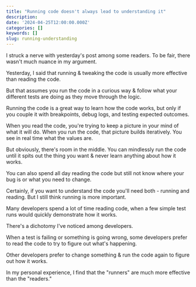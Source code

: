 ```yaml
---
title: "Running code doesn't always lead to understanding it"
description:
date: '2024-04-25T12:00:00.000Z'
categories: []
keywords: []
slug: running-understanding
---
```


I struck a nerve with yesterday's post among some readers. To be fair, there wasn't much nuance in my argument.

Yesterday, I said that running & tweaking the code is usually more effective than reading the code.

But that assumes you run the code in a curious way & follow what your different tests are doing as they move through the logic.

Running the code is a great way to learn how the code works, but only if you couple it with breakpoints, debug logs, and testing expected outcomes.

When you read the code, you're trying to keep a picture in your mind of what it will do. When you run the code, that picture builds iteratively. You see in real time what the values are.

But obviously, there's room in the middle. You can mindlessly run the code until it spits out the thing you want & never learn anything about how it works.

You can also spend all day reading the code but still not know where your bug is or what you need to change.

Certainly, if you want to understand the code you'll need both - running and reading. But I still think running is more important.

Many developers spend a lot of time reading code, when a few simple test runs would quickly demonstrate how it works.

There's a dichotomy I've noticed among developers.

When a test is failing or something is going wrong, some developers prefer to read the code to try to figure out what's happening.

Other developers prefer to change something & run the code again to figure out how it works.

In my personal experience, I find that the "runners" are much more effective than the "readers."
